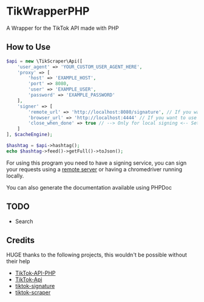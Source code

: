 # TikWrapperPHP
A Wrapper for the TikTok API made with PHP

## How to Use
```php
$api = new \TikScraper\Api([
    'user_agent' => 'YOUR_CUSTOM_USER_AGENT_HERE',
    'proxy' => [
        'host' => 'EXAMPLE_HOST',
        'port' => 8080,
        'user' => 'EXAMPLE_USER',
        'password' => 'EXAMPLE_PASSWORD'
    ],
    'signer' => [
        'remote_url' => 'http://localhost:8080/signature', // If you want to use remote signing
        'browser_url' => 'http://localhost:4444' // If you want to use local chromedriver
        'close_when_done' => true // --> Only for local signing <-- Set to true if you want to quit the browser after making the request (default true)
    ]
], $cacheEngine);

$hashtag = $api->hashtag();
echo $hashtag->feed()->getFull()->toJson();
```

For using this program you need to have a signing service, you can sign your requests using a [remote server](https://github.com/carcabot/tiktok-signature) or having a chromedriver running locally.

You can also generate the documentation available using PHPDoc

## TODO
* Search

## Credits
HUGE thanks to the following projects, this wouldn't be possible without their help

* [TikTok-API-PHP](https://github.com/ssovit/TikTok-API-PHP)
* [TikTok-Api](https://github.com/davidteather/TikTok-Api)
* [tiktok-signature](https://github.com/carcabot/tiktok-signature)
* [tiktok-scraper](https://github.com/drawrowfly/tiktok-scraper)
